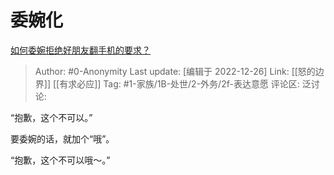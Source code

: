 # 委婉化
[如何委婉拒绝好朋友翻手机的要求？](https://www.zhihu.com/question/41033195/answer/2816457653)

> Author: #0-Anonymity
> Last update: [编辑于 2022-12-26]
> Link: [[怒的边界]] [[有求必应]]
> Tag: #1-家族/1B-处世/2-外务/2f-表达意愿
> 评论区:
> 泛讨论:

“抱歉，这个不可以。”

要委婉的话，就加个“哦”。

“抱歉，这个不可以哦～。”
